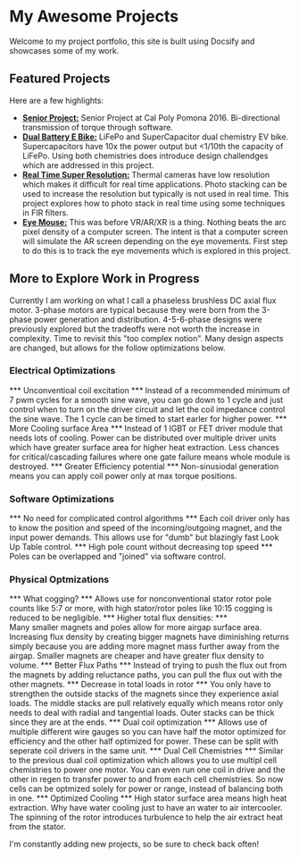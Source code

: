 # My Awesome Projects

Welcome to my project portfolio, this site is built using Docsify and showcases some of my work.

## Featured Projects

Here are a few highlights:

* **[Senior Project:](seniorProject2016.md)**  Senior Project at Cal Poly Pomona 2016.  Bi-directional transmission of torque through software.
* **[Dual Battery E Bike:](dualBatteryEBike.md)** LiFePo and SuperCapacitor dual chemistry EV bike.  Supercapacitors have 10x the power output but <1/10th the capacity of LiFePo.  Using both chemistries does introduce design challendges which are addressed in this project.
* **[Real Time Super Resolution:](realTimeSuperResolution.md)**  Thermal cameras have low resolution which makes it difficult for real time applications.  Photo stacking can be used to increase the resolution but typically is not used in real time.  This project explores how to photo stack in real time using some techniques in FIR filters.
* **[Eye Mouse:](eyeMouse)** This was before VR/AR/XR is a thing.  Nothing beats the arc pixel density of a computer screen.  The intent is that a computer screen will simulate the AR screen depending on the eye movements.  First step to do this is to track the eye movements which is explored in this project. 


## More to Explore Work in Progress

Currently I am working on what I call a phaseless brushless DC axial flux motor.  3-phase motors are typical because they were born from the 3-phase power generation and distribution.  4-5-6-phase designs were previously explored but the tradeoffs were not worth the increase in complexity.  Time to revisit this "too complex notion".  Many design aspects are changed, but allows for the follow optimizations below.

### Electrical Optimizations

*** Unconventioal coil excitation ***
Instead of a recommended minimum of 7 pwm cycles for a smooth sine wave, you can go down to 1 cycle and just control when to turn on the driver circuit and let the coil impedance control the sine wave. The 1 cycle can be timed to start earler for higher power.
*** More Cooling surface Area ***
Instead of 1 IGBT or FET driver module that needs lots of cooling. Power can be distributed over multiple driver units which have greater surface area for higher heat extraction. Less chances for critical/cascading failures where one gate failure means whole module is destroyed.
*** Greater Efficiency potential ***
Non-sinusiodal generation means you can apply coil power only at max torque positions.

### Software Optimizations
*** No need for complicated control algorithms ***
Each coil driver only has to know the position and speed of the incoming/outgoing magnet, and the input power demands.  This allows use for "dumb" but blazingly fast Look Up Table control.
*** High pole count without decreasing top speed ***
Poles can be overlapped and "joined" via software control.

### Physical Optmizations 

*** What cogging? ***
Allows use for nonconventional stator rotor pole counts like 5:7 or more, with high stator/rotor poles like 10:15 cogging is reduced to be negligible.
*** Higher total flux densities: ***  
Many smaller magnets and poles allow for more airgap surface area.
Increasing flux density by creating bigger magnets have diminishing returns simply because you are adding more magnet mass further away from the airgap. Smaller magnets are cheaper and have greater flux density to volume.
*** Better Flux Paths *** 
Instead of trying to push the flux out from the magnets by adding reluctance paths, you can pull the flux out with the other magnets.
*** Decrease in total loads in rotor ***
You only have to strengthen the outside stacks of the magnets since they experience axial loads.  The middle stacks are pull relatively equally which means rotor only needs to deal with radial and tangential loads. Outer stacks can be thick since they are at the ends.
*** Dual coil optimization ***
Allows use of multiple different wire gauges so you can have half the motor optimized for efficiency and the other half optimized for power. These can be split with seperate coil drivers in the same unit.
*** Dual Cell Chemistries ***
Similar to the previous dual coil optimization which allows you to use multipl cell chemistries to power one motor. You can even run one coil in drive and the other in regen to transfer power to and from each cell chemistries. So now cells can be optmized solely for power or range, instead of balancing both in one.
*** Optimized Cooling ***
High stator surface area means high heat extraction.  Why have water cooling just to have an water to air intercooler.  The spinning of the rotor introduces turbulence to help the air extract heat from the stator.

I'm constantly adding new projects, so be sure to check back often!
